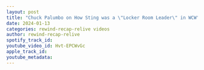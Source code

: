 ```yaml
---
layout: post
title: "Chuck Palumbo on How Sting was a \"Locker Room Leader\" in WCW"
date: 2024-01-13
categories: rewind-recap-relive videos
author: rewind-recap-relive
spotify_track_id: 
youtube_video_id: Hvt-EPCWvGc
apple_track_id: 
youtube_metadata: 
---
```

